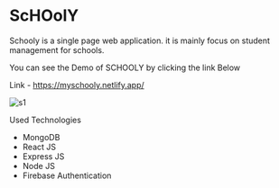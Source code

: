 #  **ScHOolY**

Schooly is a single page web application. it is mainly focus on student management for schools. 

You can see the Demo of SCHOOLY by clicking the link Below


Link - https://myschooly.netlify.app/

![s1](https://user-images.githubusercontent.com/55059232/102339860-ca46bd80-3fbb-11eb-9d17-2385a1b110cd.png)


Used Technologies
- MongoDB
- React JS
- Express JS
- Node JS
- Firebase Authentication
 
